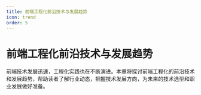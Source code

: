 ```yaml
---
title: 前端工程化前沿技术与发展趋势
icon: trend
order: 5
---
```


# 前端工程化前沿技术与发展趋势

前端技术发展迅速，工程化实践也在不断演进。本章将探讨前端工程化的前沿技术和发展趋势，帮助读者了解行业动态，把握技术发展方向，为未来的技术选型和职业发展做好准备。
